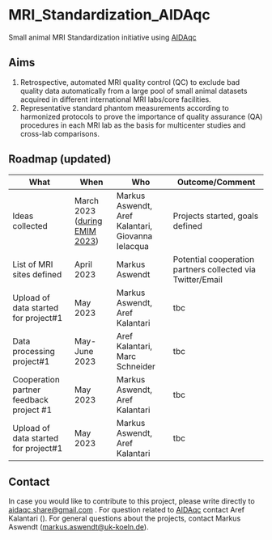 # MRI_Standardization_AIDAqc
Small animal MRI Standardization initiative using [AIDAqc](https://github.com/Aswendt-Lab/AIDAqc)

## Aims
1. Retrospective, automated MRI quality control (QC) to exclude bad quality data automatically from a large pool of small animal datasets acquired in different international MRI labs/core facilities. 
2. Representative standard phantom measurements according to harmonized protocols to prove the importance of quality assurance (QA) procedures in each MRI lab as the basis for multicenter studies and cross-lab comparisons. 

## Roadmap (updated)

| What | When  | Who  | Outcome/Comment  |
|---|---|---|---|
|  Ideas collected | March 2023 ([during EMIM 2023](https://e-smi.eu/meetings/emim/past-meetings/2023-salzburg/)) | Markus Aswendt, Aref Kalantari, Giovanna Ielacqua | Projects started, goals defined  |
| List of MRI sites defined | April 2023  | Markus Aswendt | Potential cooperation partners collected via Twitter/Email |
| Upload of data started for project#1 | May 2023 | Markus Aswendt, Aref Kalantari    | tbc |
| Data processing project#1 | May-June 2023 | Aref Kalantari, Marc Schneider | tbc |
| Cooperation partner feedback project #1| May 2023 | Markus Aswendt, Aref Kalantari    | tbc |
| Upload of data started for project#1 | May 2023 | Markus Aswendt, Aref Kalantari    | tbc |

## Contact
In case you would like to contribute to this project, please write directly to aidaqc.share@gmail.com . For question related to [AIDAqc](https://github.com/Aswendt-Lab/AIDAqc) contact Aref Kalantari (). For general questions about the projects, contact Markus Aswendt (markus.aswendt@uk-koeln.de).
